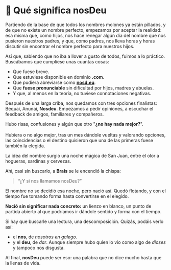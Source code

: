 # 🔎 Qué significa nosDeu

Partiendo de la base de que todos los nombres molones ya están pillados, y de que no existe un nombre perfecto, empezamos por aceptar la realidad:  esa misma que, como hijos, nos hace renegar algún día del nombre que nos pusieron nuestros padres, y que, como padres, nos lleva horas y horas discutir sin encontrar el nombre perfecto para nuestros hijos.

Así que, sabiendo que no iba a llover a gusto de todos, fuimos a lo práctico. Buscábamos que cumpliese unas cuantas cosas:

* Que fuese breve.
* Que estuviese disponible en dominio **.com**.
* Que pudiera abreviarse como [**nosd.eu**](https://nosd.eu).
* Que **fuese pronunciable** sin dificultad por hijos, madres y abuelas.
* Y que, al menos en la teoría, no tuviese connotaciones negativas.

Después de una larga criba, nos quedamos con tres opciones finalistas: Bequai, Anunai, **Nosdeu**. Empezamos a pedir opiniones, a escuchar el feedback de amigos, familiares y compañeros.

Hubo risas, confusiones y algún que otro "**¿no hay nada mejor?**".\
\
Hubiera o no algo mejor, tras un mes dándole vueltas y valorando opciones, las coincidencias o el destino quisieron que una de las primeras fuese también la elegida.

La idea del nombre surgió una noche mágica de San Juan, entre el olor a hogueras, sardinas y cervezas.

Ahí, casi sin buscarlo, a **Brais** se le encendió la chispa:

> “¿Y si nos llamamos nosDeu?”

El nombre no se decidió esa noche, pero nació así. Quedó flotando, y con el tiempo fue tomando forma hasta convertirse en el elegido.

**Nació** **sin significar nada concreto:** un lienzo en blanco, un punto de partida abierto al que podríamos ir dándole sentido y forma con el tiempo.&#x20;

Si hay que buscarle una lectura, una descomposición. Quizás, podáis verlo así:

* el **nos**, de _nosotros en galego._
* y el **deu**, de _dar_. Aunque siempre hubo quien lo vio como algo de _dioses_ y tampoco nos disgusta.

Al final, **nosDeu** puede ser eso: una palabra que no dice mucho hasta que la llenas de vida.

